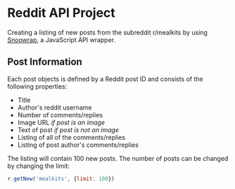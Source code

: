 # Reddit API Project

Creating a listing of new posts from the subreddit r/mealkits by using [Snoowrap](https://github.com/not-an-aardvark/snoowrap), a JavaScript API wrapper.

## Post Information

Each post objects is defined by a Reddit post ID and consists of the following properties:

* Title
* Author's reddit username
* Number of comments/replies
* Image URL *if post is an image*
* Text of post *if post is not an image*
* Listing of all of the comments/replies
* Listing of post author's comments/replies

The listing will contain 100 new posts. The number of posts can be changed by changing the limit:
```javascript
r.getNew('mealkits', {limit: 100})
```

